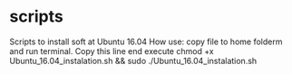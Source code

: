 # scripts
Scripts to install soft at Ubuntu 16.04
How use:
copy file to home folderm and run terminal. Copy this line end execute
chmod +x Ubuntu_16.04_instalation.sh && sudo ./Ubuntu_16.04_instalation.sh
